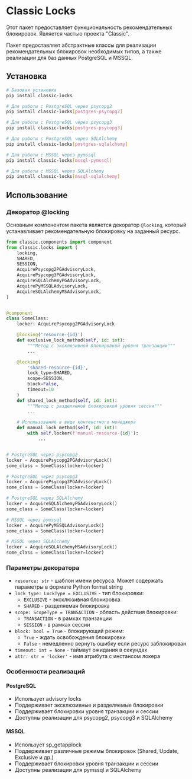 # Classic Locks

Этот пакет предоставляет функциональность рекомендательных блокировок.
Является частью проекта "Classic".

Пакет предоставляет абстрактные классы для реализации рекомендательных 
блокировок необходимых типов, а также реализации для баз данных 
PostgreSQL и MSSQL.

## Установка

```bash
# Базовая установка
pip install classic-locks

# Для работы с PostgreSQL через psycopg2
pip install classic-locks[postgres-psycopg2]

# Для работы с PostgreSQL через psycopg3
pip install classic-locks[postgres-psycopg3]

# Для работы с PostgreSQL через SQLAlchemy
pip install classic-locks[postgres-sqlalchemy]

# Для работы с MSSQL через pymssql
pip install classic-locks[mssql-pymssql]

# Для работы с MSSQL через SQLAlchemy
pip install classic-locks[mssql-sqlalchemy]
```

## Использование

### Декоратор @locking

Основным компонентом пакета является декоратор `@locking`, который устанавливает 
рекомендательную блокировку на заданный ресурс.

```python
from classic.components import component
from classic.locks import (
    locking,
    SHARED,
    SESSION,
    AcquirePsycopg2PGAdvisoryLock,
    AcquirePsycopg3PGAdvisoryLock,
    AcquireSQLAlchemyPGAdvisoryLock,
    AcquirePyMSSQLAdvisoryLock,
    AcquireSQLAlchemyMSAdvisoryLock,
)


@component
class SomeClass:
    locker: AcquirePsycopg2PGAdvisoryLock

    @locking('resource-{id}')
    def exclusive_lock_method(self, id: int):
        """Метод с эксклюзивной блокировкой уровня транзакции"""
        ...

    @locking(
        'shared-resource-{id}',
        lock_type=SHARED,
        scope=SESSION,
        block=False,
        timeout=10
    )
    def shared_lock_method(self, id: int):
        """Метод с разделяемой блокировкой уровня сессии"""
        ...

    # Использование в виде контекстного менеджера
    def manual_lock_method(self, id: int):
        with self.locker(f'manual-resource-{id}'):
            ...


# PostgreSQL через psycopg2
locker = AcquirePsycopg2PGAdvisoryLock()
some_class = SomeClass(locker=locker)

# PostgreSQL через psycopg3
locker = AcquirePsycopg3PGAdvisoryLock()
some_class = SomeClass(locker=locker)

# PostgreSQL через SQLAlchemy
locker = AcquireSQLAlchemyPGAdvisoryLock()
some_class = SomeClass(locker=locker)

# MSSQL через pymssql
locker = AcquirePyMSSQLAdvisoryLock()
some_class = SomeClass(locker=locker)

# MSSQL через SQLAlchemy
locker = AcquireSQLAlchemyMSAdvisoryLock()
some_class = SomeClass(locker=locker)
```

### Параметры декоратора

- `resource: str` - шаблон имени ресурса. Может содержать параметры в формате Python format string
- `lock_type: LockType = EXCLUSIVE` - тип блокировки:
  - `EXCLUSIVE` - эксклюзивная блокировка
  - `SHARED` - разделяемая блокировка
- `scope: ScopeType = TRANSACTION` - область действия блокировки:
  - `TRANSACTION` - в рамках транзакции
  - `SESSION` - в рамках сессии
- `block: bool = True` - блокирующий режим:
  - `True` - ждать освобождения блокировки
  - `False` - немедленно вернуть ошибку если ресурс заблокирован
- `timeout: int = None` - таймаут ожидания в секундах
- `attr: str = 'locker'` - имя атрибута с инстансом локера

### Особенности реализаций

#### PostgreSQL
- Использует advisory locks
- Поддерживает эксклюзивные и разделяемые блокировки
- Поддерживает блокировки уровня транзакции и сессии
- Доступны реализации для psycopg2, psycopg3 и SQLAlchemy

#### MSSQL
- Использует sp_getapplock
- Поддерживает различные режимы блокировок (Shared, Update, Exclusive и др.)
- Поддерживает блокировки уровня транзакции и сессии
- Доступны реализации для pymssql и SQLAlchemy
